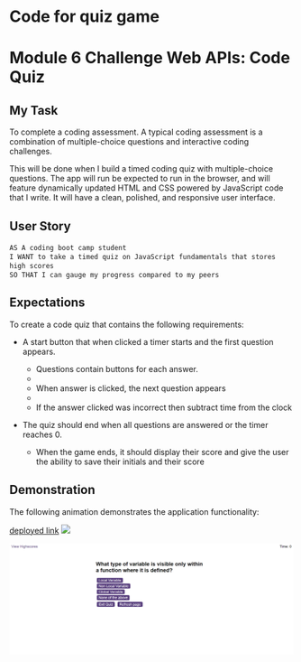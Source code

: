 # Code for quiz game

# Module 6 Challenge Web APIs: Code Quiz

## My Task

To complete a coding assessment.
A typical coding assessment is a combination of multiple-choice questions and interactive coding challenges. 

This will be done when I build a timed coding quiz with multiple-choice questions.
The app will run be expected to run in the browser, and will feature dynamically updated HTML and CSS powered by JavaScript code that I write. 
It will have a clean, polished, and responsive user interface.


## User Story

```
AS A coding boot camp student
I WANT to take a timed quiz on JavaScript fundamentals that stores high scores
SO THAT I can gauge my progress compared to my peers
```

## Expectations

To create a code quiz that contains the following requirements:

* A start button that when clicked a timer starts and the first question appears.
 
  * Questions contain buttons for each answer.
  * 
  * When answer is clicked, the next question appears
  * 
  * If the answer clicked was incorrect then subtract time from the clock

* The quiz should end when all questions are answered or the timer reaches 0.

  * When the game ends, it should display their score and give the user the ability to save their initials and their score
  
## Demonstration

The following animation demonstrates the application functionality:

[deployed link]( https://lawzstopwar.github.io/Challenge6-Quiz-Game/)
![](./images/code-quiz-screeshot.gif)

![](./images/Quiz.game1.png)




